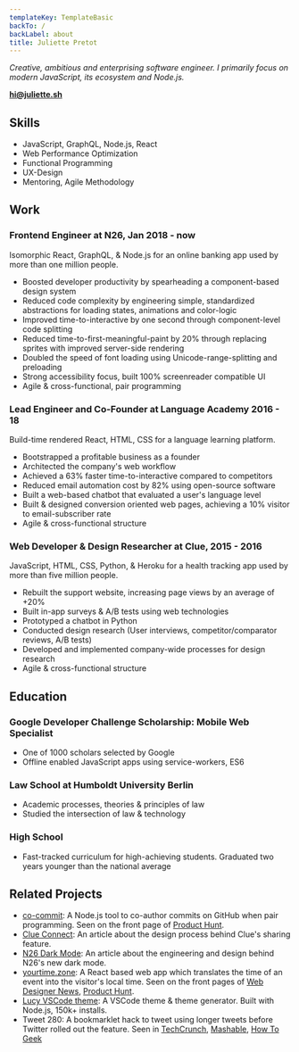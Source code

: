 ```yaml
---
templateKey: TemplateBasic
backTo: /
backLabel: about
title: Juliette Pretot
---
```


_Creative, ambitious and enterprising software engineer. I primarily focus on modern JavaScript, its ecosystem and Node.js._

**hi@juliette.sh**

## Skills

- JavaScript, GraphQL, Node.js, React
- Web Performance Optimization
- Functional Programming
- UX-Design
- Mentoring, Agile Methodology

## Work

### Frontend Engineer at N26, Jan 2018 - now

Isomorphic React, GraphQL, & Node.js for an online banking app used by more than one million people.

- Boosted developer productivity by spearheading a component-based design system
- Reduced code complexity by engineering simple, standardized abstractions for loading states, animations and color-logic
- Improved time-to-interactive by one second through component-level code splitting
- Reduced time-to-first-meaningful-paint by 20% through replacing sprites with improved server-side rendering
- Doubled the speed of font loading using Unicode-range-splitting and preloading
- Strong accessibility focus, built 100% screenreader compatible UI
- Agile & cross-functional, pair programming

### Lead Engineer and Co-Founder at Language Academy 2016 - 18

Build-time rendered React, HTML, CSS for a language learning platform.

- Bootstrapped a profitable business as a founder
- Architected the company's web workflow
- Achieved a 63% faster time-to-interactive compared to competitors
- Reduced email automation cost by 82% using open-source software
- Built a web-based chatbot that evaluated a user's language level
- Built & designed conversion oriented web pages, achieving a 10% visitor to email-subscriber rate
- Agile & cross-functional structure

### Web Developer & Design Researcher at Clue, 2015 - 2016

JavaScript, HTML, CSS, Python, & Heroku for a health tracking app used by more than five million people.

- Rebuilt the support website, increasing page views by an average of +20%
- Built in-app surveys & A/B tests using web technologies
- Prototyped a chatbot in Python
- Conducted design research (User interviews, competitor/comparator reviews, A/B tests)
- Developed and implemented company-wide processes for design research
- Agile & cross-functional structure

## Education

### Google Developer Challenge Scholarship: Mobile Web Specialist

- One of 1000 scholars selected by Google
- Offline enabled JavaScript apps using service-workers, ES6

### Law School at Humboldt University Berlin

- Academic processes, theories & principles of law
- Studied the intersection of law & technology

### High School

- Fast-tracked curriculum for high-achieving students. Graduated two years younger than the national average

## Related Projects

- [co-commit](https://github.com/juliettepretot/npx-co-commit): A Node.js tool to co-author commits on GitHub when pair programming. Seen on the front page of [Product Hunt](https://www.producthunt.com/posts/co-commit).
- [Clue Connect](https://www.behance.net/gallery/58479525/Clue-Connect): An article about the design process behind Clue's sharing feature.
- [N26 Dark Mode](https://medium.com/insiden26/building-the-n26-dark-mode-2fc18c2ccdd5): An article about the engineering and design behind N26's new dark mode.
- [yourtime.zone](https://yourtime.zone/): A React based web app which translates the time of an event into the visitor's local time. Seen on the front pages of [Web Designer News](http://www.webdesignernews.com/?s=yourtime.zone), [Product Hunt](https://www.producthunt.com/posts/yourtime-zone).
- [Lucy VSCode theme](https://github.com/juliettepretot/lucy-vscode-theme): A VSCode theme & theme generator. Built with Node.js, 150k+ installs.
- Tweet 280: A bookmarklet hack to tweet using longer tweets before Twitter rolled out the feature. Seen in [TechCrunch](https://techcrunch.com/gallery/how-to-enable-280-characters-on-twitter-right-now/slide/1/), [Mashable](http://mashable.com/2017/09/27/how-to-give-yourself-280-character-tweets/#ZpUyt3xR5EqU), [How To Geek](https://www.howtogeek.com/327555/how-to-get-twitters-new-280-character-limit-now/)
